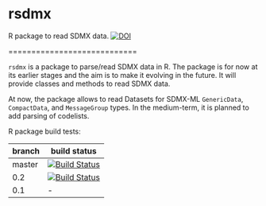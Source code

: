 rsdmx
=======

R package to read SDMX data. [![DOI](https://zenodo.org/badge/doi/10.5281/zenodo.10935.png)](http://dx.doi.org/10.5281/zenodo.10935)

============================

``rsdmx`` is a package to parse/read SDMX data in R. The package is for now at its earlier stages and the aim is to make it evolving in the future. It will provide classes and methods to read SDMX data.

At now, the package allows to read Datasets for SDMX-ML ``GenericData``, ``CompactData``, and ``MessageGroup`` types. In the medium-term, it is planned to add parsing of codelists.

R package build tests:

branch | build status
-------|-------------
master | [![Build Status](https://travis-ci.org/opensdmx/rsdmx.svg?branch=master)](https://travis-ci.org/opensdmx/rsdmx.svg?branch=master)
0.2 | [![Build Status](https://travis-ci.org/opensdmx/rsdmx.svg?branch=0.2)](https://travis-ci.org/opensdmx/rsdmx.svg?branch=0.2)
0.1 | -
